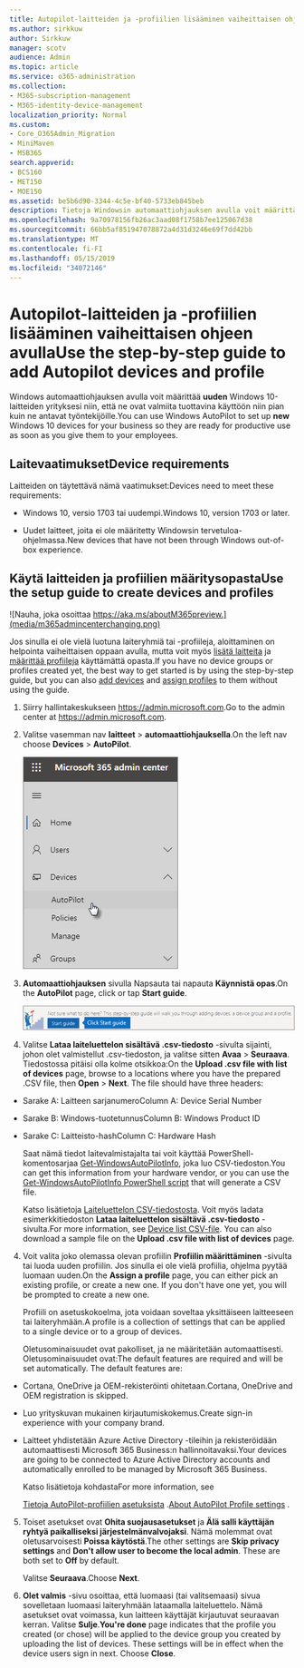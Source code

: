 ```yaml
---
title: Autopilot-laitteiden ja -profiilien lisääminen vaiheittaisen ohjeen avulla
ms.author: sirkkuw
author: Sirkkuw
manager: scotv
audience: Admin
ms.topic: article
ms.service: o365-administration
ms.collection:
- M365-subscription-management
- M365-identity-device-management
localization_priority: Normal
ms.custom:
- Core_O365Admin_Migration
- MiniMaven
- MSB365
search.appverid:
- BCS160
- MET150
- MOE150
ms.assetid: be5b6d90-3344-4c5e-bf40-5733eb845beb
description: Tietoja Windowsin automaattiohjauksen avulla voit määrittää yrityksellesi uuden Windows 10 laitteet.
ms.openlocfilehash: 9a70978156fb26ac3aad08f1758b7ee125067d38
ms.sourcegitcommit: 66bb5af851947078872a4d31d3246e69f7dd42bb
ms.translationtype: MT
ms.contentlocale: fi-FI
ms.lasthandoff: 05/15/2019
ms.locfileid: "34072146"
---
```

# <a name="use-the-step-by-step-guide-to-add-autopilot-devices-and-profile"></a><span data-ttu-id="ea05d-103">Autopilot-laitteiden ja -profiilien lisääminen vaiheittaisen ohjeen avulla</span><span class="sxs-lookup"><span data-stu-id="ea05d-103">Use the step-by-step guide to add Autopilot devices and profile</span></span>

<span data-ttu-id="ea05d-104">Windows automaattiohjauksen avulla voit määrittää **uuden** Windows 10-laitteiden yrityksesi niin, että ne ovat valmiita tuottavina käyttöön niin pian kuin ne antavat työntekijöille.</span><span class="sxs-lookup"><span data-stu-id="ea05d-104">You can use Windows AutoPilot to set up **new** Windows 10 devices for your business so they are ready for productive use as soon as you give them to your employees.</span></span>
  
## <a name="device-requirements"></a><span data-ttu-id="ea05d-105">Laitevaatimukset</span><span class="sxs-lookup"><span data-stu-id="ea05d-105">Device requirements</span></span>

<span data-ttu-id="ea05d-106">Laitteiden on täytettävä nämä vaatimukset:</span><span class="sxs-lookup"><span data-stu-id="ea05d-106">Devices need to meet these requirements:</span></span>
  
- <span data-ttu-id="ea05d-107">Windows 10, versio 1703 tai uudempi.</span><span class="sxs-lookup"><span data-stu-id="ea05d-107">Windows 10, version 1703 or later.</span></span>
    
- <span data-ttu-id="ea05d-108">Uudet laitteet, joita ei ole määritetty Windowsin tervetuloa-ohjelmassa.</span><span class="sxs-lookup"><span data-stu-id="ea05d-108">New devices that have not been through Windows out-of-box experience.</span></span>
    
## <a name="use-the-setup-guide-to-create-devices-and-profiles"></a><span data-ttu-id="ea05d-109">Käytä laitteiden ja profiilien määritysopasta</span><span class="sxs-lookup"><span data-stu-id="ea05d-109">Use the setup guide to create devices and profiles</span></span>

![Nauha, joka osoittaa https://aka.ms/aboutM365preview.](media/m365admincenterchanging.png)

<span data-ttu-id="ea05d-111">Jos sinulla ei ole vielä luotuna laiteryhmiä tai -profiileja, aloittaminen on helpointa vaiheittaisen oppaan avulla, mutta voit myös [lisätä laitteita](create-and-edit-autopilot-devices.md) ja [määrittää profiileja](create-and-edit-autopilot-profiles.md) käyttämättä opasta.</span><span class="sxs-lookup"><span data-stu-id="ea05d-111">If you have no device groups or profiles created yet, the best way to get started is by using the step-by-step guide, but you can also [add devices](create-and-edit-autopilot-devices.md) and [assign profiles](create-and-edit-autopilot-profiles.md) to them without using the guide.</span></span> 
  
1. <span data-ttu-id="ea05d-112">Siirry hallintakeskukseen <a href="https://go.microsoft.com/fwlink/p/?linkid=837890" target="_blank">https://admin.microsoft.com</a>.</span><span class="sxs-lookup"><span data-stu-id="ea05d-112">Go to the admin center at <a href="https://go.microsoft.com/fwlink/p/?linkid=837890" target="_blank">https://admin.microsoft.com</a>.</span></span>

2. <span data-ttu-id="ea05d-113">Valitse vasemman nav **laitteet** \> **automaattiohjauksella**.</span><span class="sxs-lookup"><span data-stu-id="ea05d-113">On the left nav choose **Devices** \> **AutoPilot**.</span></span>

    ![Valitse laitteet ja automaattiohjauksen hallintakeskukseen.](media/AutoPilot.png)
  
2. <span data-ttu-id="ea05d-115">**Automaattiohjauksen** sivulla Napsauta tai napauta **Käynnistä opas**.</span><span class="sxs-lookup"><span data-stu-id="ea05d-115">On the **AutoPilot** page, click or tap **Start guide**.</span></span>
    
    ![Click Start guide for step-by-step instructions for Autopilot.](media/31662655-d1e6-437d-87ea-c0dec5da56f7.png)
  
3. <span data-ttu-id="ea05d-p101">Valitse **Lataa laiteluettelon sisältävä .csv-tiedosto** -sivulta sijainti, johon olet valmistellut .csv-tiedoston, ja valitse sitten **Avaa** \> **Seuraava**. Tiedostossa pitäisi olla kolme otsikkoa:</span><span class="sxs-lookup"><span data-stu-id="ea05d-p101">On the **Upload .csv file with list of devices** page, browse to a locations where you have the prepared .CSV file, then **Open** \> **Next**. The file should have three headers:</span></span>
    
  - <span data-ttu-id="ea05d-119">Sarake A: Laitteen sarjanumero</span><span class="sxs-lookup"><span data-stu-id="ea05d-119">Column A: Device Serial Number</span></span>
    
  - <span data-ttu-id="ea05d-120">Sarake B: Windows-tuotetunnus</span><span class="sxs-lookup"><span data-stu-id="ea05d-120">Column B: Windows Product ID</span></span>
    
  - <span data-ttu-id="ea05d-121">Sarake C: Laitteisto-hash</span><span class="sxs-lookup"><span data-stu-id="ea05d-121">Column C: Hardware Hash</span></span>
    
    <span data-ttu-id="ea05d-122">Saat nämä tiedot laitevalmistajalta tai voit käyttää PowerShell-komentosarjaa [Get-WindowsAutoPilotInfo](https://www.powershellgallery.com/packages/Get-WindowsAutoPilotInfo), joka luo CSV-tiedoston.</span><span class="sxs-lookup"><span data-stu-id="ea05d-122">You can get this information from your hardware vendor, or you can use the [Get-WindowsAutoPilotInfo PowerShell script](https://www.powershellgallery.com/packages/Get-WindowsAutoPilotInfo) that will generate a CSV file.</span></span> 
    
    <span data-ttu-id="ea05d-p102">Katso lisätietoja [Laiteluettelon CSV-tiedostosta](https://support.office.com/article/932e3676-2491-49f0-9177-d893d2f5276e). Voit myös ladata esimerkkitiedoston **Lataa laiteluettelon sisältävä .csv-tiedosto** -sivulta.</span><span class="sxs-lookup"><span data-stu-id="ea05d-p102">For more information, see [Device list CSV-file](https://support.office.com/article/932e3676-2491-49f0-9177-d893d2f5276e). You can also download a sample file on the **Upload .csv file with list of devices** page.</span></span> 
    
4. <span data-ttu-id="ea05d-p103">Voit valita joko olemassa olevan profiilin **Profiilin määrittäminen** -sivulta tai luoda uuden profiilin. Jos sinulla ei ole vielä profiilia, ohjelma pyytää luomaan uuden.</span><span class="sxs-lookup"><span data-stu-id="ea05d-p103">On the **Assign a profile** page, you can either pick an existing profile, or create a new one. If you don't have one yet, you will be prompted to create a new one.</span></span> 
    
    <span data-ttu-id="ea05d-127">Profiili on asetuskokoelma, jota voidaan soveltaa yksittäiseen laitteeseen tai laiteryhmään.</span><span class="sxs-lookup"><span data-stu-id="ea05d-127">A profile is a collection of settings that can be applied to a single device or to a group of devices.</span></span>
    
    <span data-ttu-id="ea05d-p104">Oletusominaisuudet ovat pakolliset, ja ne määritetään automaattisesti. Oletusominaisuudet ovat:</span><span class="sxs-lookup"><span data-stu-id="ea05d-p104">The default features are required and will be set automatically. The default features are:</span></span>
    
  - <span data-ttu-id="ea05d-130">Cortana, OneDrive ja OEM-rekisteröinti ohitetaan.</span><span class="sxs-lookup"><span data-stu-id="ea05d-130">Cortana, OneDrive and OEM registration is skipped.</span></span>
    
  - <span data-ttu-id="ea05d-131">Luo yrityskuvan mukainen kirjautumiskokemus.</span><span class="sxs-lookup"><span data-stu-id="ea05d-131">Create sign-in experience with your company brand.</span></span>
    
  - <span data-ttu-id="ea05d-132">Laitteet yhdistetään Azure Active Directory -tileihin ja rekisteröidään automaattisesti Microsoft 365 Business:n hallinnoitavaksi.</span><span class="sxs-lookup"><span data-stu-id="ea05d-132">Your devices are going to be connected to Azure Active Directory accounts and automatically enrolled to be managed by Microsoft 365 Business.</span></span>
    
    <span data-ttu-id="ea05d-133">Katso lisätietoja kohdasta</span><span class="sxs-lookup"><span data-stu-id="ea05d-133">For more information, see</span></span>
    
    <span data-ttu-id="ea05d-134">[Tietoja AutoPilot-profiilien asetuksista](autopilot-profile-settings.md) .</span><span class="sxs-lookup"><span data-stu-id="ea05d-134">[About AutoPilot Profile settings](autopilot-profile-settings.md) .</span></span> 
    
5. <span data-ttu-id="ea05d-135">Toiset asetukset ovat **Ohita suojausasetukset** ja **Älä salli käyttäjän ryhtyä paikalliseksi järjestelmänvalvojaksi**. Nämä molemmat ovat oletusarvoisesti **Poissa käytöstä**.</span><span class="sxs-lookup"><span data-stu-id="ea05d-135">The other settings are **Skip privacy settings** and **Don't allow user to become the local admin**. These are both set to **Off** by default.</span></span> 
    
    <span data-ttu-id="ea05d-136">Valitse **Seuraava**.</span><span class="sxs-lookup"><span data-stu-id="ea05d-136">Choose **Next**.</span></span>
    
6. <span data-ttu-id="ea05d-p105">**Olet valmis** -sivu osoittaa, että luomaasi (tai valitsemaasi) sivua sovelletaan luomaasi laiteryhmään lataamalla laiteluettelo. Nämä asetukset ovat voimassa, kun laitteen käyttäjät kirjautuvat seuraavan kerran. Valitse **Sulje**.</span><span class="sxs-lookup"><span data-stu-id="ea05d-p105">**You're done** page indicates that the profile you created (or chose) will be applied to the device group you created by uploading the list of devices. These settings will be in effect when the device users sign in next. Choose **Close**.</span></span>
    